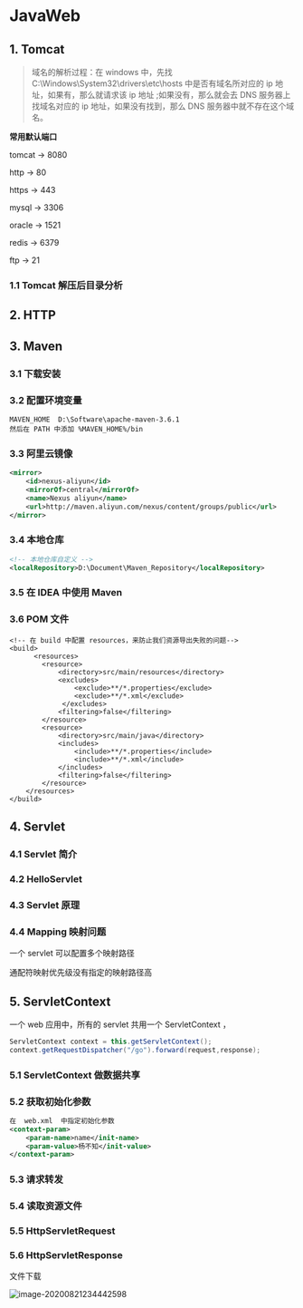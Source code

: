 # JavaWeb



## 1. Tomcat

>域名的解析过程：在 windows 中，先找  C:\Windows\System32\drivers\etc\hosts 中是否有域名所对应的 ip 地址，如果有，那么就请求该 ip 地址 ;如果没有，那么就会去 DNS 服务器上找域名对应的 ip 地址，如果没有找到，那么 DNS 服务器中就不存在这个域名。

**常用默认端口**

tomcat -> 8080

http -> 80

https -> 443

mysql -> 3306

oracle -> 1521

redis -> 6379

ftp -> 21

### 1.1 Tomcat 解压后目录分析

## 2. HTTP

## 3. Maven

### 3.1 下载安装

### 3.2 配置环境变量

```
MAVEN_HOME  D:\Software\apache-maven-3.6.1
然后在 PATH 中添加 %MAVEN_HOME%/bin
```



### 3.3 阿里云镜像

```xml
<mirror>
	<id>nexus-aliyun</id>
	<mirrorOf>central</mirrorOf>
	<name>Nexus aliyun</name>
	<url>http://maven.aliyun.com/nexus/content/groups/public</url>
</mirror>
```



### 3.4 本地仓库

```xml
<!-- 本地仓库自定义 --> 
<localRepository>D:\Document\Maven_Repository</localRepository>
```

### 3.5 在 IDEA 中使用 Maven

### 3.6 POM 文件

```pom
<!-- 在 build 中配置 resources，来防止我们资源导出失败的问题-->
<build>
      <resources>
        <resource>
            <directory>src/main/resources</directory>
            <excludes>
                <exclude>**/*.properties</exclude>
                <exclude>**/*.xml</exclude>
             </excludes>
            <filtering>false</filtering>
        </resource>
        <resource>
            <directory>src/main/java</directory>
            <includes>
                <include>**/*.properties</include>
                <include>**/*.xml</include>
            </includes>
            <filtering>false</filtering>
        </resource>
    </resources>
</build>
```

## 4. Servlet

### 4.1 Servlet 简介

### 4.2 HelloServlet

### 4.3 Servlet 原理

### 4.4 Mapping 映射问题

一个 servlet 可以配置多个映射路径

通配符映射优先级没有指定的映射路径高

## 5. ServletContext

一个 web 应用中，所有的 servlet 共用一个 ServletContext ，

```java
ServletContext context = this.getServletContext();
context.getRequestDispatcher("/go").forward(request,response);
```

### 5.1 ServletContext 做数据共享

### 5.2 获取初始化参数

```xml
在  web.xml  中指定初始化参数
<context-param>
	<param-name>name</init-name>
    <param-value>杨不知</init-value>
</context-param>
```

### 5.3 请求转发

### 5.4 读取资源文件

### 5.5 HttpServletRequest

### 5.6 HttpServletResponse

文件下载

![image-20200821234442598](JavaWeb.assets/image-20200821234442598.png)

